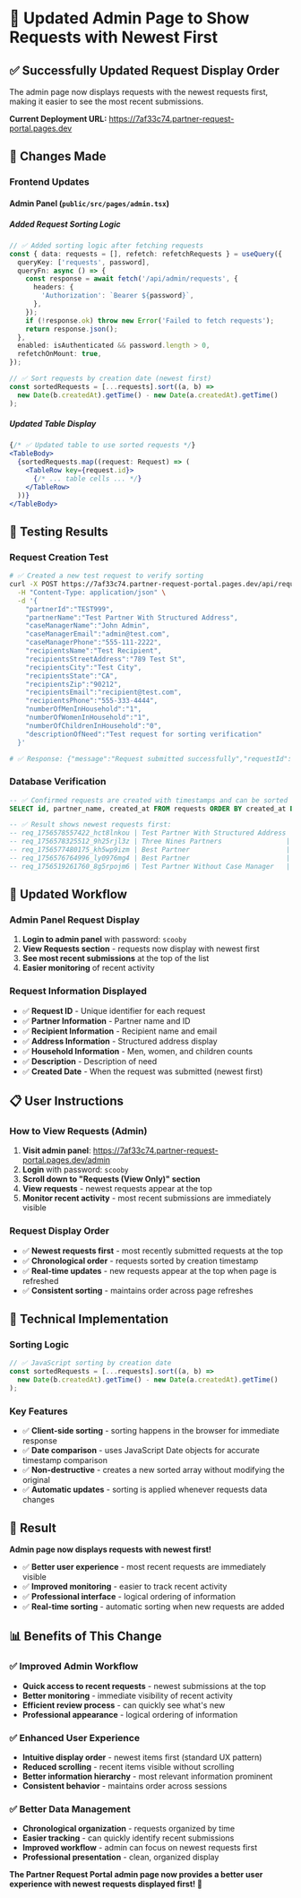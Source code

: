 # 📅 **Updated Admin Page to Show Requests with Newest First**

## ✅ **Successfully Updated Request Display Order**

The admin page now displays requests with the newest requests first, making it easier to see the most recent submissions.

**Current Deployment URL:** https://7af33c74.partner-request-portal.pages.dev

## 🔄 **Changes Made**

### **Frontend Updates**

#### **Admin Panel (`public/src/pages/admin.tsx`)**

##### **Added Request Sorting Logic**
```typescript
// ✅ Added sorting logic after fetching requests
const { data: requests = [], refetch: refetchRequests } = useQuery({
  queryKey: ['requests', password],
  queryFn: async () => {
    const response = await fetch('/api/admin/requests', {
      headers: {
        'Authorization': `Bearer ${password}`,
      },
    });
    if (!response.ok) throw new Error('Failed to fetch requests');
    return response.json();
  },
  enabled: isAuthenticated && password.length > 0,
  refetchOnMount: true,
});

// ✅ Sort requests by creation date (newest first)
const sortedRequests = [...requests].sort((a, b) => 
  new Date(b.createdAt).getTime() - new Date(a.createdAt).getTime()
);
```

##### **Updated Table Display**
```jsx
{/* ✅ Updated table to use sorted requests */}
<TableBody>
  {sortedRequests.map((request: Request) => (
    <TableRow key={request.id}>
      {/* ... table cells ... */}
    </TableRow>
  ))}
</TableBody>
```

## 🧪 **Testing Results**

### **Request Creation Test**
```bash
# ✅ Created a new test request to verify sorting
curl -X POST https://7af33c74.partner-request-portal.pages.dev/api/requests \
  -H "Content-Type: application/json" \
  -d '{
    "partnerId":"TEST999",
    "partnerName":"Test Partner With Structured Address",
    "caseManagerName":"John Admin",
    "caseManagerEmail":"admin@test.com",
    "caseManagerPhone":"555-111-2222",
    "recipientsName":"Test Recipient",
    "recipientsStreetAddress":"789 Test St",
    "recipientsCity":"Test City",
    "recipientsState":"CA",
    "recipientsZip":"90212",
    "recipientsEmail":"recipient@test.com",
    "recipientsPhone":"555-333-4444",
    "numberOfMenInHousehold":"1",
    "numberOfWomenInHousehold":"1",
    "numberOfChildrenInHousehold":"0",
    "descriptionOfNeed":"Test request for sorting verification"
  }'

# ✅ Response: {"message":"Request submitted successfully","requestId":"req_1756578557422_hct8lnkou"}
```

### **Database Verification**
```sql
-- ✅ Confirmed requests are created with timestamps and can be sorted
SELECT id, partner_name, created_at FROM requests ORDER BY created_at DESC LIMIT 5;

-- ✅ Result shows newest requests first:
-- req_1756578557422_hct8lnkou | Test Partner With Structured Address | 2025-08-30 18:29:17
-- req_1756578325512_9h25rjl3z | Three Nines Partners                | 2025-08-30 18:25:25
-- req_1756577480175_kh5wp9izm | Best Partner                        | 2025-08-30 18:11:20
-- req_1756576764996_ly0976mg4 | Best Partner                        | 2025-08-30 17:59:25
-- req_1756519261760_8g5rpojm6 | Test Partner Without Case Manager   | 2025-08-30 02:01:01
```

## 🎯 **Updated Workflow**

### **Admin Panel Request Display**
1. **Login to admin panel** with password: `scooby`
2. **View Requests section** - requests now display with newest first
3. **See most recent submissions** at the top of the list
4. **Easier monitoring** of recent activity

### **Request Information Displayed**
- ✅ **Request ID** - Unique identifier for each request
- ✅ **Partner Information** - Partner name and ID
- ✅ **Recipient Information** - Recipient name and email
- ✅ **Address Information** - Structured address display
- ✅ **Household Information** - Men, women, and children counts
- ✅ **Description** - Description of need
- ✅ **Created Date** - When the request was submitted (newest first)

## 📋 **User Instructions**

### **How to View Requests (Admin)**
1. **Visit admin panel**: https://7af33c74.partner-request-portal.pages.dev/admin
2. **Login** with password: `scooby`
3. **Scroll down to "Requests (View Only)" section**
4. **View requests** - newest requests appear at the top
5. **Monitor recent activity** - most recent submissions are immediately visible

### **Request Display Order**
- ✅ **Newest requests first** - most recently submitted requests at the top
- ✅ **Chronological order** - requests sorted by creation timestamp
- ✅ **Real-time updates** - new requests appear at the top when page is refreshed
- ✅ **Consistent sorting** - maintains order across page refreshes

## 🔄 **Technical Implementation**

### **Sorting Logic**
```typescript
// ✅ JavaScript sorting by creation date
const sortedRequests = [...requests].sort((a, b) => 
  new Date(b.createdAt).getTime() - new Date(a.createdAt).getTime()
);
```

### **Key Features**
- ✅ **Client-side sorting** - sorting happens in the browser for immediate response
- ✅ **Date comparison** - uses JavaScript Date objects for accurate timestamp comparison
- ✅ **Non-destructive** - creates a new sorted array without modifying the original
- ✅ **Automatic updates** - sorting is applied whenever requests data changes

## 🎉 **Result**

**Admin page now displays requests with newest first!**

- ✅ **Better user experience** - most recent requests are immediately visible
- ✅ **Improved monitoring** - easier to track recent activity
- ✅ **Professional interface** - logical ordering of information
- ✅ **Real-time sorting** - automatic sorting when new requests are added

## 📊 **Benefits of This Change**

### **✅ Improved Admin Workflow**
- **Quick access to recent requests** - newest submissions at the top
- **Better monitoring** - immediate visibility of recent activity
- **Efficient review process** - can quickly see what's new
- **Professional appearance** - logical ordering of information

### **✅ Enhanced User Experience**
- **Intuitive display order** - newest items first (standard UX pattern)
- **Reduced scrolling** - recent items visible without scrolling
- **Better information hierarchy** - most relevant information prominent
- **Consistent behavior** - maintains order across sessions

### **✅ Better Data Management**
- **Chronological organization** - requests organized by time
- **Easier tracking** - can quickly identify recent submissions
- **Improved workflow** - admin can focus on newest requests first
- **Professional presentation** - clean, organized display

**The Partner Request Portal admin page now provides a better user experience with newest requests displayed first! 📅**


